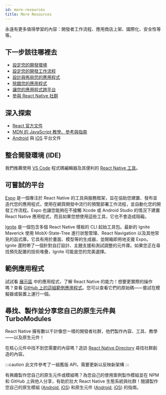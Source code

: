 ```yaml
---
id: more-resources
title: More Resources
---
```


永遠有更多值得學習的內容：開發者工作流程、應用商店上架、國際化、安全性等等。

## 下一步該往哪裡去

- [設定您的開發環境](environment-setup)
- [設定您的開發工作流程](running-on-device)
- [設計與佈局您的應用程式](flexbox)
- [除錯您的應用程式](debugging)
- [讓您的應用程式跨平台](platform-specific-code)
- [參與 React Native 社群](/community/overview)

## 深入探索

- [React 官方文件](https://react.dev/learn)
- [MDN 的 JavaScript 教學、參考與指南](https://developer.mozilla.org/en-US/docs/Web/JavaScript)
- [Android](https://developer.android.com/docs) 與 [iOS](https://developer.apple.com/documentation/uikit) 平台文件

## 整合開發環境 (IDE)

我們推薦使用 [VS Code](https://code.visualstudio.com/) 程式碼編輯器及其便利的 [React Native 工具](https://marketplace.visualstudio.com/items?itemName=msjsdiag.vscode-react-native)。

## 可嘗試的平台

[Expo](https://docs.expo.dev/) 是一個專注於 React Native 的工具與服務框架，旨在協助您建置、發布並迭代您的應用程式，使用在網頁開發中流行的預覽部署工作流程，並自動化您的開發工作流程。Expo 也讓您能夠在不接觸 Xcode 或 Android Studio 的情況下建置 React Native 應用程式，而且如果您想使用這些工具，它也不會造成阻礙。

[Ignite](https://github.com/infinitered/ignite) 是一個包含多個 React Native 樣板的 CLI 起始工具包。最新的 Ignite Maverick 使用 MobX-State-Tree 進行狀態管理、React Navigation 以及其他常見的函式庫。它具有用於畫面、模型等的生成器，並開箱即用地支援 Expo。Ignite 還附帶了一個針對自訂設計、主題支援和測試調整的元件庫。如果您正在尋找預先配置的技術堆疊，Ignite 可能是您的完美選擇。

## 範例應用程式

試試看 [展示區](https://reactnative.dev/showcase) 中的應用程式，了解 React Native 的能力！想要更實際的操作嗎？查看 [GitHub 上的這組範例應用程式](https://github.com/ReactNativeNews/React-Native-Apps)。您可以查看它們的原始碼——嘗試在模擬器或裝置上運行一個。

## 尋找、製作並分享您自己的原生元件與 TurboModules

React Native 擁有數以千計像您一樣的開發者社群，他們製作內容、工具、教學——以及原生元件！

在核心元件中找不到您需要的內容嗎？造訪 [React Native Directory](https://reactnative.directory) 尋找社群創造的內容。

:::caution
此文件參考了一組舊版 API，需要更新以反映新架構
:::

有興趣製作您自己的原生元件或模組嗎？為您自己的使用案例製作模組並在 NPM 和 GitHub 上與他人分享，有助於壯大 React Native 生態系統與社群！閱讀製作您自己的原生模組 ([Android](legacy/native-modules-android.md), [iOS](legacy/native-modules-ios.md)) 和原生元件 ([Android](legacy/native-components-android.md), [iOS](legacy/native-components-ios.md)) 的指南。